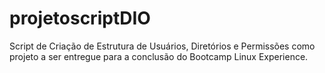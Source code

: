 # projetoscriptDIO
Script de Criação de Estrutura de Usuários, Diretórios e Permissões como projeto a ser entregue para a conclusão do Bootcamp Linux Experience.
